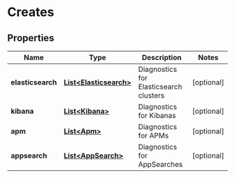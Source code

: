 # Creates

## Properties
Name | Type | Description | Notes
------------ | ------------- | ------------- | -------------
**elasticsearch** | [**List&lt;Elasticsearch&gt;**](Elasticsearch.md) | Diagnostics for Elasticsearch clusters |  [optional]
**kibana** | [**List&lt;Kibana&gt;**](Kibana.md) | Diagnostics for Kibanas |  [optional]
**apm** | [**List&lt;Apm&gt;**](Apm.md) | Diagnostics for APMs |  [optional]
**appsearch** | [**List&lt;AppSearch&gt;**](AppSearch.md) | Diagnostics for AppSearches |  [optional]
